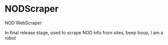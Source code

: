 NODScraper
==========

NOD WebScraper

In final release stage, used to scrape NOD info from sites, beep boop, I am a robot
